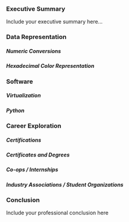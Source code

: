 ### Executive Summary 
Include your executive summary here...

### Data Representation
##### Numeric Conversions
##### Hexadecimal Color Representation

### Software
##### Virtualization
##### Python

### Career Exploration
##### Certifications
##### Certificates and Degrees
##### Co-ops / Internships
##### Industry Associations / Student Organizations

### Conclusion

Include your professional conclusion here
